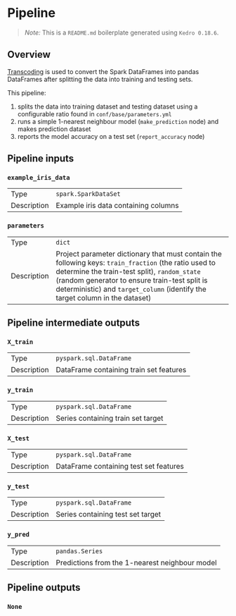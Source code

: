 # Pipeline

> *Note:* This is a `README.md` boilerplate generated using `Kedro 0.18.6`.

## Overview

[Transcoding](https://kedro.readthedocs.io/en/stable/data/data_catalog.html#transcoding-datasets) is used to convert the Spark DataFrames into pandas DataFrames after splitting the data into training and testing sets.

This pipeline:
1. splits the data into training dataset and testing dataset using a configurable ratio found in `conf/base/parameters.yml`
2. runs a simple 1-nearest neighbour model (`make_prediction` node) and makes prediction dataset
3. reports the model accuracy on a test set (`report_accuracy` node)

## Pipeline inputs

### `example_iris_data`

|      |                    |
| ---- | ------------------ |
| Type | `spark.SparkDataSet` |
| Description | Example iris data containing columns |


### `parameters`

|      |                    |
| ---- | ------------------ |
| Type | `dict` |
| Description | Project parameter dictionary that must contain the following keys: `train_fraction` (the ratio used to determine the train-test split), `random_state` (random generator to ensure train-test split is deterministic) and `target_column` (identify the target column in the dataset) |


## Pipeline intermediate outputs

### `X_train`

|      |                    |
| ---- | ------------------ |
| Type | `pyspark.sql.DataFrame` |
| Description | DataFrame containing train set features |

### `y_train`

|      |                    |
| ---- | ------------------ |
| Type | `pyspark.sql.DataFrame` |
| Description | Series containing train set target |

### `X_test`

|      |                    |
| ---- | ------------------ |
| Type | `pyspark.sql.DataFrame` |
| Description | DataFrame containing test set features |

### `y_test`

|      |                    |
| ---- | ------------------ |
| Type | `pyspark.sql.DataFrame` |
| Description | Series containing test set target |

### `y_pred`

|      |                    |
| ---- | ------------------ |
| Type | `pandas.Series` |
| Description | Predictions from the 1-nearest neighbour model |


## Pipeline outputs

### `None`